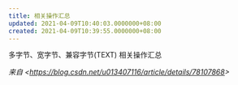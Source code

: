 ```yaml
---
title: 相关操作汇总
updated: 2021-04-09T10:40:03.0000000+08:00
created: 2021-04-09T10:39:55.0000000+08:00
---
```


多字节、宽字节、兼容字节(TEXT) 相关操作汇总

*来自 \<<https://blog.csdn.net/u013407116/article/details/78107868>\>*

